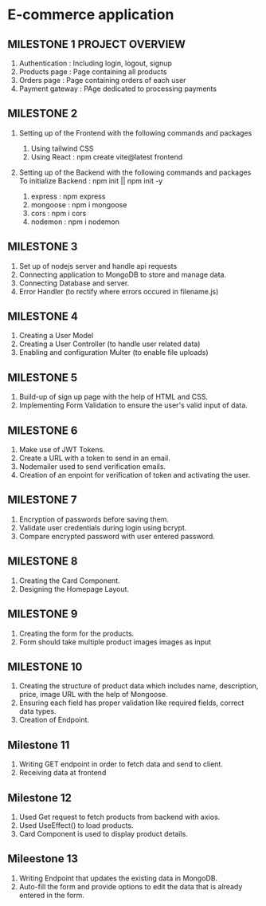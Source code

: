 # E-commerce application

## MILESTONE 1 PROJECT OVERVIEW


  1. Authentication : Including login, logout, signup
  2. Products page : Page containing all products
  3. Orders page : Page containing orders of each user
  4. Payment gateway : PAge dedicated to processing payments

## MILESTONE 2 
1. Setting up of the Frontend with the following commands and packages 
   1. Using tailwind CSS
   2. Using React : npm create vite@latest frontend

2. Setting up of the Backend with the following commands and packages
   To initialize Backend : npm init || npm init -y
   1. express : npm express
   2. mongoose : npm i mongoose
   3. cors : npm i cors
   4. nodemon : npm i nodemon
  
## MILESTONE 3
 1. Set up of nodejs server and handle api requests
 2. Connecting application to MongoDB to store and manage data.
 3. Connecting Database and server.
 4. Error Handler (to rectify where errors occured in filename.js)


## MILESTONE 4
1. Creating a User Model
2. Creating a User Controller (to handle user related data)
3. Enabling and configuration Multer (to enable file uploads)


## MILESTONE 5
1. Build-up of sign up page with the help of HTML and CSS.
2. Implementing Form Validation to ensure the user's valid input of data.


## MILESTONE 6
1. Make use of JWT Tokens.
2. Create a URL with a token to send in an email.
3. Nodemailer used to send verification emails.
4. Creation of an enpoint for verification of token and activating the user.


## MILESTONE 7
1. Encryption of passwords before saving them.
2. Validate user credentials during login using bcrypt.
3. Compare encrypted password with user entered password.


## MILESTONE 8
1. Creating the Card Component.
2. Designing the Homepage Layout.


## MILESTONE 9
1. Creating the form for the products.
2. Form should take multiple product images images as input


## MILESTONE 10
1. Creating the structure of product data which includes name, description, price, image URL with the help of Mongoose.
2. Ensuring each field has proper validation like required fields, correct data types.
3. Creation of Endpoint. 


## Milestone 11
1. Writing GET endpoint in order to fetch data and send to client.
2. Receiving data at frontend

## Milestone 12
1. Used Get request to fetch products from backend with axios.
2. Used UseEffect() to load products.
3. Card Component is used to display product details. 


## Mileestone 13
1. Writing Endpoint that updates the existing data in MongoDB.
2. Auto-fill the form and provide options to edit the data that is already entered in the form.


